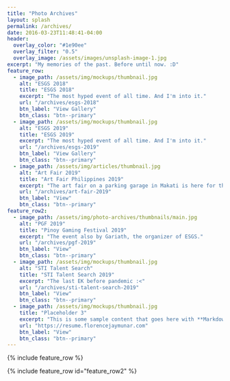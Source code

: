 ```yaml
---
title: "Photo Archives"
layout: splash
permalink: /archives/
date: 2016-03-23T11:48:41-04:00
header:
  overlay_color: "#1e90ee"
  overlay_filter: "0.5"
  overlay_image: /assets/images/unsplash-image-1.jpg
excerpt: "My memories of the past. Before until now. :D"
feature_row:
  - image_path: /assets/img/mockups/thumbnail.jpg
    alt: "ESGS 2018"
    title: "ESGS 2018"
    excerpt: "The most hyped event of all time. And I'm into it."
    url: "/archives/esgs-2018"
    btn_label: "View Gallery"
    btn_class: "btn--primary"
  - image_path: /assets/img/mockups/thumbnail.jpg
    alt: "ESGS 2019"
    title: "ESGS 2019"
    excerpt: "The most hyped event of all time. And I'm into it."
    url: "/archives/esgs-2019"
    btn_label: "View Gallery"
    btn_class: "btn--primary"
  - image_path: /assets/img/articles/thumbnail.jpg
    alt: "Art Fair 2019"
    title: "Art Fair Philippines 2019"
    excerpt: "The art fair on a parking garage in Makati is here for the 2019th edition!"
    url: "/archives/art-fair-2019"
    btn_label: "View"
    btn_class: "btn--primary"
feature_row2:
  - image_path: /assets/img/photo-archives/thumbnails/main.jpg
    alt: "PGF 2019"
    title: "Pinoy Gaming Festival 2019"
    excerpt: "The event also by Gariath, the organizer of ESGS."
    url: "/archives/pgf-2019"
    btn_label: "View"
    btn_class: "btn--primary"
  - image_path: /assets/img/mockups/thumbnail.jpg
    alt: "STI Talent Search"
    title: "STI Talent Search 2019"
    excerpt: "The last EK before pandemic :<"
    url: "/archives/sti-talent-search-2019"
    btn_label: "View"
    btn_class: "btn--primary"
  - image_path: /assets/img/mockups/thumbnail.jpg
    title: "Placeholder 3"
    excerpt: "This is some sample content that goes here with **Markdown** formatting."
    url: "https://resume.florencejaymunar.com"
    btn_label: "View"
    btn_class: "btn--primary"
---
```


{% include feature_row %}

{% include feature_row id="feature_row2" %}
